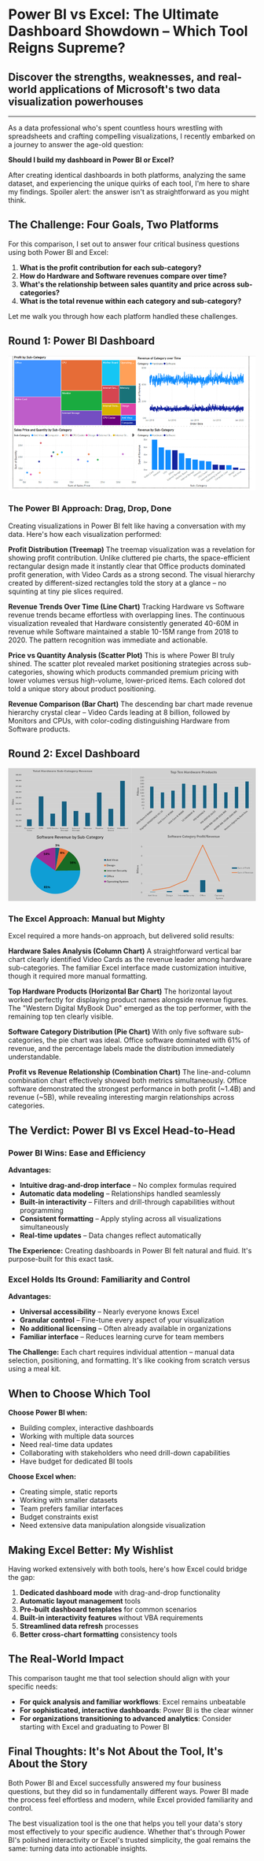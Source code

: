 # Power BI vs Excel: The Ultimate Dashboard Showdown – Which Tool Reigns Supreme?

## Discover the strengths, weaknesses, and real-world applications of Microsoft's two data visualization powerhouses

---

As a data professional who's spent countless hours wrestling with spreadsheets and crafting compelling visualizations, I recently embarked on a journey to answer the age-old question:

**Should I build my dashboard in Power BI or Excel?**

After creating identical dashboards in both platforms, analyzing the same dataset, and experiencing the unique quirks of each tool, I'm here to share my findings. Spoiler alert: the answer isn't as straightforward as you might think.

## The Challenge: Four Goals, Two Platforms

For this comparison, I set out to answer four critical business questions using both Power BI and Excel:

1. **What is the profit contribution for each sub-category?**
2. **How do Hardware and Software revenues compare over time?**
3. **What's the relationship between sales quantity and price across sub-categories?**
4. **What is the total revenue within each category and sub-category?**

Let me walk you through how each platform handled these challenges.

## Round 1: Power BI Dashboard

![Power BI Dashboard Screenshot](/static/uploads/dashboard_comparison/PowerBI.png)

### The Power BI Approach: Drag, Drop, Done

Creating visualizations in Power BI felt like having a conversation with my data. Here's how each visualization performed:

**Profit Distribution (Treemap)**
The treemap visualization was a revelation for showing profit contribution. Unlike cluttered pie charts, the space-efficient rectangular design made it instantly clear that Office products dominated profit generation, with Video Cards as a strong second. The visual hierarchy created by different-sized rectangles told the story at a glance – no squinting at tiny pie slices required.

**Revenue Trends Over Time (Line Chart)**
Tracking Hardware vs Software revenue trends became effortless with overlapping lines. The continuous visualization revealed that Hardware consistently generated 40-60M in revenue while Software maintained a stable 10-15M range from 2018 to 2020. The pattern recognition was immediate and actionable.

**Price vs Quantity Analysis (Scatter Plot)**
This is where Power BI truly shined. The scatter plot revealed market positioning strategies across sub-categories, showing which products commanded premium pricing with lower volumes versus high-volume, lower-priced items. Each colored dot told a unique story about product positioning.

**Revenue Comparison (Bar Chart)**
The descending bar chart made revenue hierarchy crystal clear – Video Cards leading at 8 billion, followed by Monitors and CPUs, with color-coding distinguishing Hardware from Software products.

## Round 2: Excel Dashboard

![Excel Dashboard Screenshot](/static/uploads/dashboard_comparison/Excel.png)

### The Excel Approach: Manual but Mighty

Excel required a more hands-on approach, but delivered solid results:

**Hardware Sales Analysis (Column Chart)**
A straightforward vertical bar chart clearly identified Video Cards as the revenue leader among hardware sub-categories. The familiar Excel interface made customization intuitive, though it required more manual formatting.

**Top Hardware Products (Horizontal Bar Chart)**
The horizontal layout worked perfectly for displaying product names alongside revenue figures. The "Western Digital MyBook Duo" emerged as the top performer, with the remaining top ten clearly visible.

**Software Category Distribution (Pie Chart)**
With only five software sub-categories, the pie chart was ideal. Office software dominated with 61% of revenue, and the percentage labels made the distribution immediately understandable.

**Profit vs Revenue Relationship (Combination Chart)**
The line-and-column combination chart effectively showed both metrics simultaneously. Office software demonstrated the strongest performance in both profit (~1.4B) and revenue (~5B), while revealing interesting margin relationships across categories.

## The Verdict: Power BI vs Excel Head-to-Head

### Power BI Wins: Ease and Efficiency

**Advantages:**

- **Intuitive drag-and-drop interface** – No complex formulas required
- **Automatic data modeling** – Relationships handled seamlessly  
- **Built-in interactivity** – Filters and drill-through capabilities without programming
- **Consistent formatting** – Apply styling across all visualizations simultaneously
- **Real-time updates** – Data changes reflect automatically

**The Experience:** Creating dashboards in Power BI felt natural and fluid. It's purpose-built for this exact task.

### Excel Holds Its Ground: Familiarity and Control

**Advantages:**

- **Universal accessibility** – Nearly everyone knows Excel
- **Granular control** – Fine-tune every aspect of your visualization
- **No additional licensing** – Often already available in organizations
- **Familiar interface** – Reduces learning curve for team members

**The Challenge:** Each chart requires individual attention – manual data selection, positioning, and formatting. It's like cooking from scratch versus using a meal kit.

## When to Choose Which Tool

**Choose Power BI when:**

- Building complex, interactive dashboards
- Working with multiple data sources
- Need real-time data updates
- Collaborating with stakeholders who need drill-down capabilities
- Have budget for dedicated BI tools

**Choose Excel when:**

- Creating simple, static reports
- Working with smaller datasets
- Team prefers familiar interfaces
- Budget constraints exist
- Need extensive data manipulation alongside visualization

## Making Excel Better: My Wishlist

Having worked extensively with both tools, here's how Excel could bridge the gap:

1. **Dedicated dashboard mode** with drag-and-drop functionality
2. **Automatic layout management** tools
3. **Pre-built dashboard templates** for common scenarios  
4. **Built-in interactivity features** without VBA requirements
5. **Streamlined data refresh** processes
6. **Better cross-chart formatting** consistency tools

## The Real-World Impact

This comparison taught me that tool selection should align with your specific needs:

- **For quick analysis and familiar workflows**: Excel remains unbeatable
- **For sophisticated, interactive dashboards**: Power BI is the clear winner
- **For organizations transitioning to advanced analytics**: Consider starting with Excel and graduating to Power BI

## Final Thoughts: It's Not About the Tool, It's About the Story

Both Power BI and Excel successfully answered my four business questions, but they did so in fundamentally different ways. Power BI made the process feel effortless and modern, while Excel provided familiarity and control.

The best visualization tool is the one that helps you tell your data's story most effectively to your specific audience. Whether that's through Power BI's polished interactivity or Excel's trusted simplicity, the goal remains the same: turning data into actionable insights.

